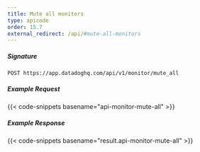 ```yaml
---
title: Mute all monitors
type: apicode
order: 15.7
external_redirect: /api/#mute-all-monitors
---
```


##### Signature
`POST https://app.datadoghq.com/api/v1/monitor/mute_all`
##### Example Request
{{< code-snippets basename="api-monitor-mute-all" >}}
##### Example Response
{{< code-snippets basename="result.api-monitor-mute-all" >}}